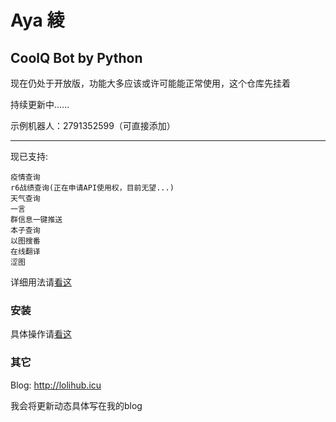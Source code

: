 # Aya 綾

 CoolQ Bot by Python
---

现在仍处于开放版，功能大多应该或许可能能正常使用，这个仓库先挂着

持续更新中......

示例机器人：2791352599（可直接添加）

---

现已支持:

    疫情查询
    r6战绩查询(正在申请API使用权，目前无望...)
    天气查询
    一言
    群信息一键推送
    本子查询
    以图搜番
    在线翻译
    涩图
    
详细用法请[看这](https://lolihub.icu/#/robot/user)


### 安装
具体操作请[看这](https://lolihub.icu/#/robot/install)


### 其它
Blog: http://lolihub.icu

我会将更新动态具体写在我的blog
